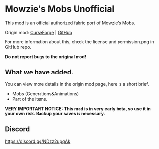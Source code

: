 # Mowzie's Mobs Unofficial

This mod is an official authorized fabric port of Mowzie's Mobs.

Origin mod: [CurseForge](https://www.curseforge.com/minecraft/mc-mods/mowzies-mobs) | [GitHub](https://github.com/BobMowzie/MowziesMobs)

For more information about this, check the license and permission.png in GitHub repo.

**Do not report bugs to the original mod!**

## What we have added.

You can view more details in the origin mod page, here is a short brief.

- Mobs (Generations&Animations)
- Part of the items.

**VERY IMPORTANT NOTICE: This mod is in very early beta, so use it in your own risk. Backup your saves is necessary.**

## Discord

https://discord.gg/NDzz2upqAk